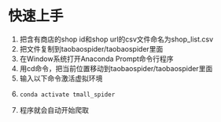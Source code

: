 # 快速上手

1. 把含有商店的shop id和shop url的csv文件命名为shop\_list.csv 
2. 把文件复制到taobaospider/taobaospider里面
3. 在Window系统打开Anaconda Prompt命令行程序
4. 用cd命令，把当前位置移动到taobaospider/taobaospider里面
5. 输入以下命令激活虚拟环境
6. ```
   conda activate tmall_spider
   ```
7. 程序就会自动开始爬取





